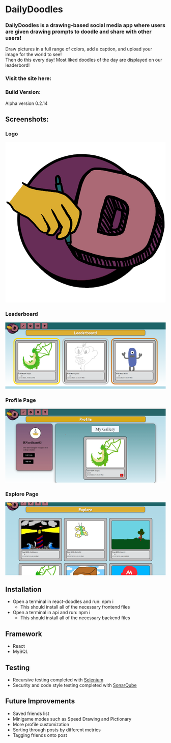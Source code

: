 # DailyDoodles
### DailyDoodles is a drawing-based social media app where users are given drawing prompts to doodle and share with other users!
Draw pictures in a full range of colors, add a caption, and upload your image for the world to see!\
Then do this every day! Most liked doodles of the day are displayed on our leaderbord!
### Visit the site here:
### Build Version:
Alpha version 0.2.14
## Screenshots:
### Logo
![alt text](Logo.png "DD Logo")
### Leaderboard
![alt text](SSofLeaderboard.png "Leaderboard Page")
### Profile Page
![alt text](profileSS.png "Profile Page")
### Explore Page
![alt text](SSofExplore.png "Explore Page")
## Installation
* Open a terminal in react-doodles and run: npm i
  * This should install all of the necessary frontend files
* Open a terminal in api and run: npm i
  * This should install all of the necessary backend files

## Framework
* React
* MySQL

## Testing
* Recursive testing completed with [Selenium](https://www.selenium.dev/)
* Security and code style testing completed with [SonarQube](https://www.sonarqube.org/)

## Future Improvements
* Saved friends list
* Minigame modes such as Speed Drawing and Pictionary
* More profile customization
* Sorting through posts by different metrics
* Tagging friends onto post


